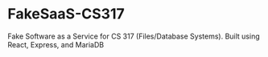 # FakeSaaS-CS317
Fake Software as a Service for CS 317 (Files/Database Systems). Built using React, Express, and MariaDB
